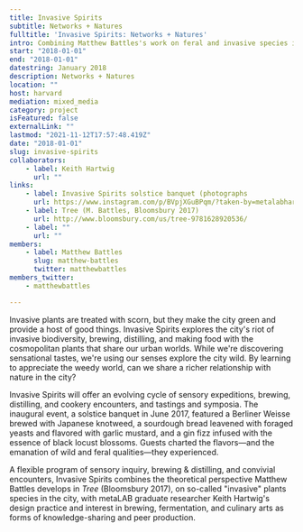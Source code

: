 ```yaml
---
title: Invasive Spirits
subtitle: Networks + Natures
fulltitle: 'Invasive Spirits: Networks + Natures'
intro: Combining Matthew Battles's work on feral and invasive species in the city with designer and graduate researcher Keith Hartwig's practice in brewing, placemaking, and beer production, Invasive Spirits takes a multisensory approach to urbanism—using our noses & palates as well as eyes & analytic minds—to produce knowledge that's fun, flavorful, & transformative.
start: "2018-01-01"
end: "2018-01-01"
datestring: January 2018
description: Networks + Natures
location: ""
host: harvard
mediation: mixed_media
category: project
isFeatured: false
externalLink: ""
lastmod: "2021-11-12T17:57:48.419Z"
date: "2018-01-01"
slug: invasive-spirits
collaborators:
    - label: Keith Hartwig
      url: ""
links:
    - label: Invasive Spirits solstice banquet (photographs
      url: https://www.instagram.com/p/BVpjXGuBPqm/?taken-by=metalabharvard
    - label: Tree (M. Battles, Bloomsbury 2017)
      url: http://www.bloomsbury.com/us/tree-9781628920536/
    - label: ""
      url: ""
members:
    - label: Matthew Battles
      slug: matthew-battles
      twitter: matthewbattles
members_twitter:
    - matthewbattles

---
```

Invasive plants are treated with scorn, but they make the city green and provide a host of good things. Invasive Spirits explores the city's riot of invasive biodiversity, brewing, distilling, and making food with the cosmopolitan plants that share our urban worlds. While we're discovering sensational tastes, we're using our senses explore the city wild. By learning to appreciate the weedy world, can we share a richer relationship with nature in the city?

Invasive Spirits will offer an evolving cycle of sensory expeditions, brewing, distilling, and cookery encounters, and tastings and symposia. The inaugural event, a solstice banquet in June 2017, featured a Berliner Weisse brewed with Japanese knotweed, a sourdough bread leavened with foraged yeasts and flavored with garlic mustard, and a gin fizz infused with the essence of black locust blossoms. Guests charted the flavors—and the emanation of wild and feral qualities—they experienced. 

A flexible program of sensory inquiry, brewing & distilling, and convivial encounters, Invasive Spirits combines the theoretical perspective Matthew Battles develops in <em>Tree</em> (Bloomsbury 2017), on so-called "invasive" plants species in the city, with metaLAB graduate researcher Keith Hartwig's design practice and interest in brewing, fermentation, and culinary arts as forms of knowledge-sharing and peer production.